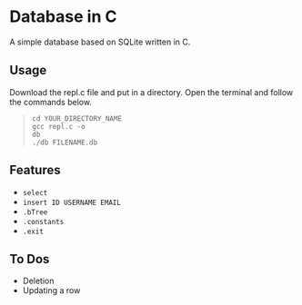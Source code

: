 # Database in C

A simple database based on SQLite written in C.

## Usage
Download the repl.c file and put in a directory.
Open the terminal and follow the commands below.<br>
><code>cd YOUR_DIRECTORY_NAME</code><br>
><code>gcc repl.c -o db</code><br>
><code>./db FILENAME.db</code>

## Features
- <code>select</code>
- <code>insert ID USERNAME EMAIL</code>
- <code>.bTree</code>
- <code>.constants</code>
- <code>.exit</code>

## To Dos
- Deletion
- Updating a row
